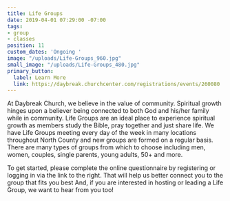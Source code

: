 ```yaml
---
title: Life Groups
date: 2019-04-01 07:29:00 -07:00
tags:
- group
- classes
position: 11
custom_dates: 'Ongoing '
image: "/uploads/Life-Groups_960.jpg"
small_image: "/uploads/Life-Groups_480.jpg"
primary_button:
  label: Learn More
  link: https://daybreak.churchcenter.com/registrations/events/260080
---
```


At Daybreak Church, we believe in the value of community. Spiritual growth hinges upon a believer being connected to both God and his/her family while in community. Life Groups are an ideal place to experience spiritual growth as members study the Bible, pray together and just share life. We have Life Groups meeting every day of the week in many locations throughout North County and new groups are formed on a regular basis. There are many types of groups from which to choose including men, women, couples, single parents, young adults, 50+ and more.

To get started, please complete the online questionnaire by registering or logging in via the link to the right. That will help us better connect you to the group that fits you best And, if you are interested in hosting or leading a Life Group, we want to hear from you too!